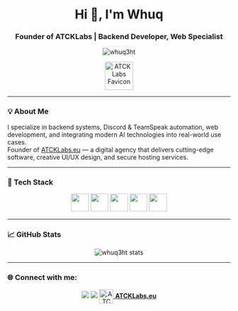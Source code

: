 <h1 align="center">Hi 👋, I'm Whuq</h1>
<h3 align="center">Founder of ATCKLabs | Backend Developer, Web Specialist</h3>

<p align="center">
  <img src="https://komarev.com/ghpvc/?username=whuq3ht&label=Profile%20views&color=0e75b6&style=flat" alt="whuq3ht" />
</p>

<p align="center">
  <img src="https://i.ibb.co/WvCyt8q1/favicon.png" alt="ATCKLabs Favicon" width="64" height="64"/>
</p>

---

### 💡 About Me

I specialize in backend systems, Discord & TeamSpeak automation, web development, and integrating modern AI technologies into real-world use cases.  
Founder of [ATCKLabs.eu](https://atcklabs.eu) — a digital agency that delivers cutting-edge software, creative UI/UX design, and secure hosting services.

---

### 🚀 Tech Stack

<p align="center">
  <img src="https://cdn.jsdelivr.net/gh/devicons/devicon/icons/javascript/javascript-original.svg" width="40" height="40"/>
  <img src="https://cdn.jsdelivr.net/gh/devicons/devicon/icons/python/python-original.svg" width="40" height="40"/>
  <img src="https://cdn.jsdelivr.net/gh/devicons/devicon/icons/html5/html5-original.svg" width="40" height="40"/>
  <img src="https://cdn.jsdelivr.net/gh/devicons/devicon/icons/css3/css3-original.svg" width="40" height="40"/>
  <img src="https://cdn.jsdelivr.net/gh/devicons/devicon/icons/photoshop/photoshop-line.svg" width="40" height="40"/>

---

### 📈 GitHub Stats

<p align="center">
  <img src="https://github-readme-stats.vercel.app/api?username=whuq3ht&show_icons=true&theme=radical" alt="whuq3ht stats" />
</p>

---

### 🌐 Connect with me:

<p align="center">
  <a href="https://github.com/whuq3ht" target="_blank"><img src="https://img.shields.io/badge/GitHub-%2312100E.svg?style=for-the-badge&logo=github&logoColor=white" /></a>
  <a href="https://instagram.com/haktan0zturk" target="_blank"><img src="https://img.shields.io/badge/Instagram-%23E4405F.svg?style=for-the-badge&logo=instagram&logoColor=white" /></a>
  <a href="https://atcklabs.eu" target="_blank"><img src="https://atcklabs.eu/assets/img/favicon.png" alt="ATCKLabs" width="32" height="32" style="vertical-align:middle;"> <strong>ATCKLabs.eu</strong></a>
</p>
